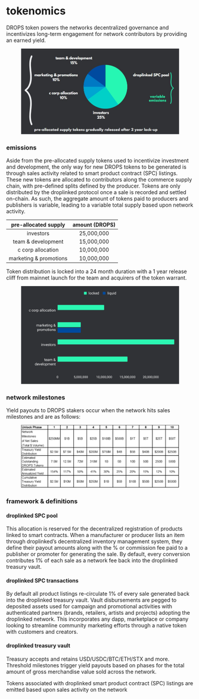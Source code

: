 # tokenomics

DROPS token powers the networks decentralized governance and incentivizes long-term engagement for network contributors by providing an earned yield.

<figure><img src=".gitbook/assets/Tokenomics (3).jpg" alt=""><figcaption></figcaption></figure>

### emissions

Aside from the pre-allocated supply tokens used to incentivize investment and development, the only way for new DROPS tokens to be generated is through sales activity related to smart product contract (SPC) listings. These new tokens are allocated to contributors along the commerce supply chain, with pre-defined splits defined by the producer. Tokens are only distributed by the droplinked protocol once a sale is recorded and settled on-chain. As such, the aggregate amount of tokens paid to producers and publishers is variable, leading to a variable total supply based upon network activity.

|  pre-allocated supply  | amount (DROPS) |
| :--------------------: | :------------: |
|        investors       |   25,000,000   |
|   team & development   |   15,000,000   |
|    c corp allocation   |   10,000,000   |
| marketing & promotions |   10,000,000   |

Token distribution is locked into a 24 month duration with a 1 year release cliff from mainnet launch for the team and acquirers of the token warrant.

<figure><img src=".gitbook/assets/chart.svg" alt=""><figcaption></figcaption></figure>

### network milestones

Yield payouts to DROPS stakers occur when the network hits sales milestones and are as follows:

<figure><img src=".gitbook/assets/unlock.svg" alt=""><figcaption></figcaption></figure>

###

### framework & definitions

#### droplinked SPC pool

This allocation is reserved for the decentralized registration of products linked to smart contracts. When a manufacturer or producer lists an item through droplinked’s decentralized inventory management system, they define their payout amounts along with the % or commission fee paid to a publisher or promoter for generating the sale. By default, every conversion contributes 1% of each sale as a network fee back into the droplinked treasury vault.

#### droplinked SPC transactions

By default all product listings re-circulate 1% of every sale generated back into the droplinked treasury vault. Vault disbursements are pegged to deposited assets used for campaign and promotional activities with authenticated partners (brands, retailers, artists and projects) adopting the droplinked network. This incorporates any dapp, marketplace or company looking to streamline community marketing efforts through a native token with customers and creators.

#### droplinked treasury vault

Treasury accepts and retains USD/USDC/BTC/ETH/STX and more. Threshold milestones trigger yield payouts based on phases for the total amount of gross merchandise value sold across the network.







Tokens associated with droplinked smart product contract (SPC) listings are emitted based upon sales activity on the network
